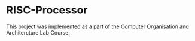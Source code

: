 # RISC-Processor

This project was implemented as a part of the Computer Organisation and Architercture Lab Course. 
